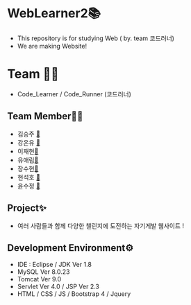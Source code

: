 # WebLearner2📚
- This repository is for studying Web ( by. team 코드러너)
- We are making Website!

# Team 🙋‍♀️
- Code_Learner / Code_Runner (코드러너)

## Team Member🙇‍♀️
- 김승주 [📑](https://github.com/SeungJooKim)
- 강온유 [📑](https://github.com/kangonyou)
- 이재현[📑](https://github.com/z0640)
- 유애림[📑](https://github.com/Yuaerim)
- 장수현[📑](https://github.com/Xoohyun)
- 현석호 [📑](https://github.com/bigtig-h)
- 윤수정 [📑](https://github.com/sujeong)

## Project✨
- 여러 사람들과 함께 다양한 챌린지에 도전하는 자기게발 웹사이트 !

## Development Environment⚙
- IDE : Eclipse /  JDK Ver 1.8
- MySQL Ver 8.0.23
- Tomcat Ver 9.0
- Servlet Ver 4.0 / JSP Ver 2.3
- HTML / CSS / JS / Bootstrap 4 / Jquery 
